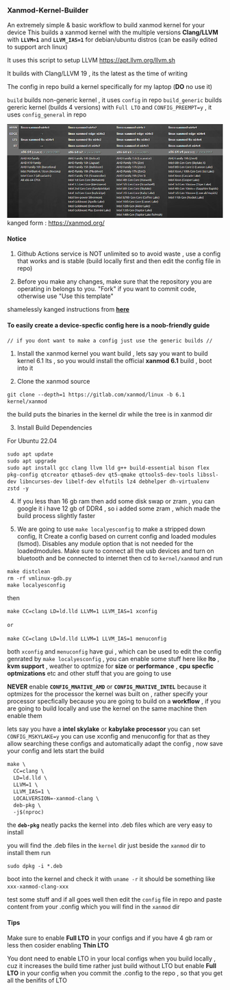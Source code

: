 ### **Xanmod-Kernel-Builder**
An extremely simple & basic workflow to build xanmod kernel for your device
This builds a xanmod kernel with the multiple versions **Clang/LLVM** with **`LLVM=1`** and **`LLVM_IAS=1`** for debian/ubuntu distros (can be easily edited to support arch linux)


It uses this script to setup LLVM 
https://apt.llvm.org/llvm.sh

It builds with Clang/LLVM 19 , its the latest as the time of writing

The config in repo build a kernel specifically for my laptop (**DO** no use it) 

`build` builds non-generic kernel , it uses `config` in repo
`build_generic` builds gereric kernel (builds 4 versions) with `Full LTO` and `CONFIG_PREEMPT=y` , it uses `config_general` in repo

![Alt text](image.png)
kanged form : https://xanmod.org/

#### Notice

1. Github Actions service is NOT unlimited so to avoid waste , use a config that works and is stable (build locally first and then edit the config
file in repo)

2. Before you make any changes, make sure that the repository you are operating in belongs to you. "Fork" if you want to commit code, otherwise use
"Use this template"

 shamelessly kanged instructions from **[here](https://github.com/azwhikaru/Action-TWRP-Builder)**


#### **To easily create a device-specfic config here is a noob-friendly guide**

`// if you dont want to make a config just use the generic builds //` 

1. Install the xanmod kernel you want build , lets say you want to build kernel 6.1 lts , so you would install the official **xanmod 6.1** build , boot into it

2. Clone the xanmod source


```shell
git clone --depth=1 https://gitlab.com/xanmod/linux -b 6.1 kernel/xanmod  
```

 the build puts the binaries in the kernel dir while the tree is in xanmod dir

3. Install Build Dependencies

 For Ubuntu 22.04

```shell
sudo apt update
sudo apt upgrade
sudo apt install gcc clang llvm lld g++ build-essential bison flex pkg-config qtcreator qtbase5-dev qt5-qmake qttools5-dev-tools libssl-dev libncurses-dev libelf-dev elfutils lz4 debhelper dh-virtualenv zstd -y 
```
4. If you less than 16 gb ram then add some disk swap or zram , you can google it
   i have 12 gb of DDR4 , so i added some zram , which made the build process slightly faster
   
5. We are going to use `make localyesconfig` to make a stripped down config, It Create a config based on current config and loaded modules (lsmod). Disables any module option that is not needed for the loadedmodules. Make sure to connect all the usb devices and turn on bluetooth and be connected to internet then cd to `kernel/xanmod` and run

```shell
make distclean
rm -rf vmlinux-gdb.py
make localyesconfig
```
 then 
```shell
make CC=clang LD=ld.lld LLVM=1 LLVM_IAS=1 xconfig

or

make CC=clang LD=ld.lld LLVM=1 LLVM_IAS=1 menuconfig
``` 

 both `xconfig` and `menuconfig` have gui , which can be used to edit the config genrated by `make localyesconfig` , you can enable some stuff here like **lto** , **kvm support** , weather to optmize for **size** or **performance** , **cpu specfic optmizations** etc and other stuff that you are going to use

 **NEVER** enable **`CONFIG_MNATIVE_AMD`** or **`CONFIG_MNATIVE_INTEL`** because it optmizes for the processor the kernel was built on , rather specify your processor specfically because you are going to build on a **workflow** , if you are going to build locally and use the kernel on the same machine then enable them

 lets say you have a **intel skylake** or **kabylake processor** 
 you can set `CONFIG_MSKYLAKE=y`
 you can use xconfig and menuconfig for that as they allow searching these configs and automatically adapt the config , now save your config and lets start the build

```shell
make \
  CC=clang \
  LD=ld.lld \
  LLVM=1 \
  LLVM_IAS=1 \
  LOCALVERSION=-xanmod-clang \
  deb-pkg \
  -j$(nproc)
```
 the **`deb-pkg`** neatly packs the kernel into .deb files which are very easy to install

 you will find the .deb files in the `kernel` dir just beside the `xanmod` dir
 to install them run

```shell
sudo dpkg -i *.deb
```

 boot into the kernel and check it with `uname -r`
 it should be something like `xxx-xanmod-clang-xxx`

 test some stuff and if all goes well then edit the `config` file in repo and paste content from your .config which you will find in the `xanmod` dir

#### Tips

 Make sure to enable **Full LTO** in your configs and if you have 4 gb ram or less then cosider enabling **Thin LTO**

 You dont need to enable LTO in your local configs when you build locally , cuz it increases the build time rather just build without LTO but enable **Full LTO** in your config when you commit the .config to the repo , so that you get all the benifits of LTO